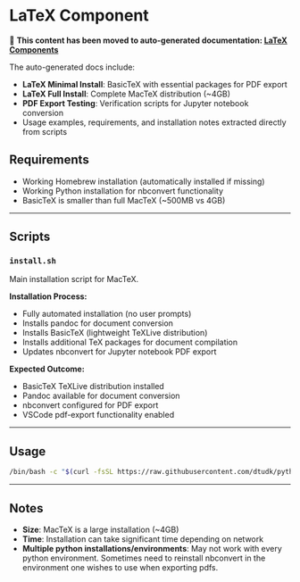# LaTeX Component

📖 **This content has been moved to auto-generated documentation: [LaTeX Components](../../generated/components.md#latex)**

The auto-generated docs include:
- **LaTeX Minimal Install**: BasicTeX with essential packages for PDF export
- **LaTeX Full Install**: Complete MacTeX distribution (~4GB) 
- **PDF Export Testing**: Verification scripts for Jupyter notebook conversion
- Usage examples, requirements, and installation notes extracted directly from scripts

## Requirements

- Working Homebrew installation (automatically installed if missing)
- Working Python installation for nbconvert functionality  
- BasicTeX is smaller than full MacTeX (~500MB vs 4GB)

---

## Scripts

### `install.sh`

Main installation script for MacTeX.

**Installation Process:**

- Fully automated installation (no user prompts)
- Installs pandoc for document conversion
- Installs BasicTeX (lightweight TeXLive distribution)  
- Installs additional TeX packages for document compilation
- Updates nbconvert for Jupyter notebook PDF export

**Expected Outcome:**

- BasicTeX TeXLive distribution installed
- Pandoc available for document conversion
- nbconvert configured for PDF export
- VSCode pdf-export functionality enabled

---

## Usage

```bash
/bin/bash -c "$(curl -fsSL https://raw.githubusercontent.com/dtudk/pythonsupport-scripts/main/MacOS/Components/Latex/install.sh)"
```

---

## Notes

- **Size**: MacTeX is a large installation (~4GB)
- **Time**: Installation can take significant time depending on network
- **Multiple python installations/environments**: May not work with every python environment. Sometimes need to reinstall nbconvert in the environment one wishes to use when exporting pdfs. 